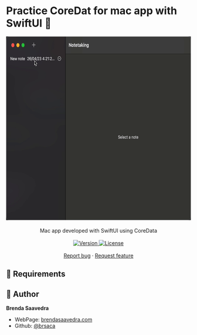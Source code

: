 # Practice CoreDat for mac app with SwiftUI 👋

<p align="center">
<a href="#">
<img src="images/appTakeNotes.gif" height="500"> 
</a>  
<br><br>
Mac app developed with SwiftUI using CoreData
<br><br>
<a href="#">
<img alt="Version" src="https://img.shields.io/badge/Version-v1.0-red.svg" />
</a>
<a href="#">
<img alt="License" src="https://img.shields.io/badge/License-MIT-orange.svg" />
</a>
<br>
<br>
<a href="https://github.com/brenfondeadora/Notetaking/issues/new">Report bug</a>
·
<a href="https://github.com/brenfondeadora/Notetaking/issues/new">Request feature</a>

</p>

## 🤖 Requirements

## 👤 Author

**Brenda Saavedra**

- WebPage: [brendasaavedra.com](http://brendasaavedra.com)
- Github: [@brsaca](https://github.com/brsaca/)
